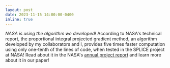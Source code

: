 ```yaml
---
layout: post
date: 2023-11-15 14:00:00-0400
inline: true
---
```


*NASA is using the algorithm we developed!* According to NASA's technical report, the proportional integral projected gradient method, an algorithm developed by my collaborators and I, provides five times faster computation using only one-tenth of the lines of code, when tested in the SPLICE project at NASA! Read about it in the NASA's [annual project report](https://ntrs.nasa.gov/citations/20230011737) and learn more about it in our paper! 
